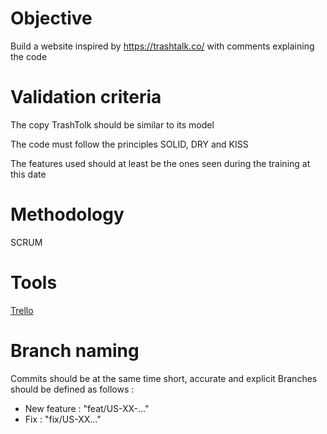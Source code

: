 # Objective

Build a website inspired by https://trashtalk.co/ with comments explaining the code

# Validation criteria

The copy TrashTolk should be similar to its model

The code must follow the principles SOLID, DRY and KISS

The features used should at least be the ones seen during the training at this date

# Methodology

SCRUM

# Tools

<a href="https://trello.com/b/DCgy2eJk/trashtolk">Trello</a>

# Branch naming

Commits should be at the same time short, accurate and explicit
Branches should be defined as follows :

- New feature : "feat/US-XX-..."
- Fix : "fix/US-XX..."
